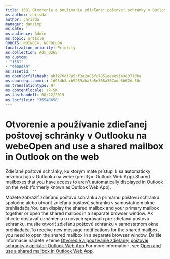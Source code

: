 ```yaml
---
title: 1581 Otvorenie a používanie zdieľanej poštovej schránky v Outlooku na webe
ms.author: chrisda
author: chrisda
manager: dansimp
ms.date: ''
ms.audience: Admin
ms.topic: article
ROBOTS: NOINDEX, NOFOLLOW
localization_priority: Priority
ms.collection: Adm_O365
ms.custom:
- "1581"
- "9000089"
ms.assetid: ''
ms.openlocfilehash: abf276d17a5cf3a2a05fc7051eeee9149e371dba
ms.sourcegitcommit: 1d98db8acb9959aba3b5e308a567ade6b62da56c
ms.translationtype: HT
ms.contentlocale: sk-SK
ms.lasthandoff: 08/22/2019
ms.locfileid: "36548658"
---
```

# <a name="open-and-use-a-shared-mailbox-in-outlook-on-the-web"></a><span data-ttu-id="6b174-102">Otvorenie a používanie zdieľanej poštovej schránky v Outlooku na webe</span><span class="sxs-lookup"><span data-stu-id="6b174-102">Open and use a shared mailbox in Outlook on the web</span></span>

<span data-ttu-id="6b174-103">Zdieľané poštové schránky, ku ktorým máte prístup, k sa automaticky nezobrazujú v Outlooku na webe (predtým Outlook Web App).</span><span class="sxs-lookup"><span data-stu-id="6b174-103">Shared mailboxes that you have access to aren't automatically displayed in Outlook on the web (formerly known as Outlook Web App).</span></span>

<span data-ttu-id="6b174-104">Môžete zobraziť zdieľanú poštovú schránku a primárnu poštovú schránku spoločne alebo otvoriť zdieľanú poštovú schránku v samostatnom okne prehliadača.</span><span class="sxs-lookup"><span data-stu-id="6b174-104">You can display the shared mailbox and your primary mailbox together or open the shared mailbox in a separate browser window.</span></span> <span data-ttu-id="6b174-105">Ak chcete dostávať oznámenia o nových správach pre zdieľanú poštovú schránku, musíte otvoriť zdieľanú poštovú schránku v samostatnom okne prehliadača.</span><span class="sxs-lookup"><span data-stu-id="6b174-105">To receive new message notifications for the shared mailbox, you need to open the shared mailbox in a separate browser window.</span></span> <span data-ttu-id="6b174-106">Ďalšie informácie nájdete v téme [Otvorenie a používanie zdieľanej poštovej schránky v aplikácii Outlook Web App](https://support.office.com/article/BC127866-42BE-4DE7-92AE-1EF2F787FD5C).</span><span class="sxs-lookup"><span data-stu-id="6b174-106">For more information, see [Open and use a shared mailbox in Outlook Web App](https://support.office.com/article/BC127866-42BE-4DE7-92AE-1EF2F787FD5C).</span></span>
